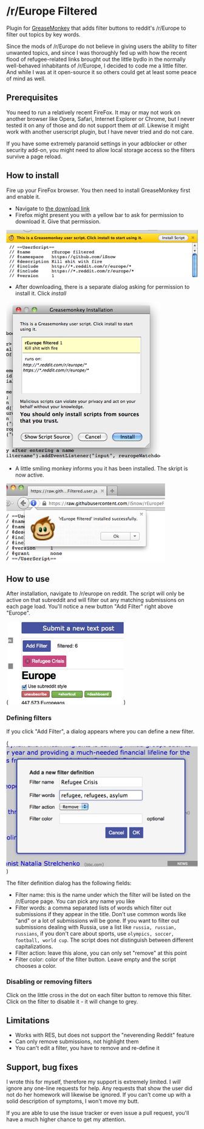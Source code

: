 # /r/Europe Filtered
Plugin for [GreaseMonkey](https://en.wikipedia.org/wiki/Greasemonkey) that adds filter buttons to reddit's /r/Europe to filter out topics by key words. 

Since the mods of /r/Europe do not believe in giving users the ability to filter unwanted topics, and since I was thoroughly fed up with how the recent flood of refugee-related links brought out the little bydlo in the normally well-behaved inhabitants of /r/Europe, I decided to code me a little filter. And while I was at it open-source it so others could get at least some peace of mind as well.

## Prerequisites
You need to run a relatively recent FireFox. It may or may not work on another browser like Opera, Safari, Internet Explorer or Chrome, but I never tested it on any of those and do not support them *at all*. Likewise it might work with another userscript plugin, but I have never tried and do not care.

If you have some extremely paranoid settings in your adblocker or other security add-on, you might need to allow local storage access so the filters survive a page reload.

## How to install
Fire up your FireFox browser. You then need to install GreaseMonkey first and enable it. 

- Navigate to [the download link](https://raw.githubusercontent.com/iSnow/rEuropeFiltered/master/rEuropeFiltered.user.js)
- Firefox might present you with a yellow bar to ask for permission to download it. Give that permission.

![Screenshot](/images/install02.png)

- After downloading, there is a separate dialog asking for permission to install it. Click *install*
 
![Screenshot](/images/install03.png)

- A little smiling monkey informs you it has been installed. The skript is now active.

![Screenshot](/images/install05.png)

## How to use
After installation, navigate to /r/europe on reddit. The script will only be active on that subreddit and will filter out any matching submissions on each page load. You'll notice a new button "Add Filter" right above "Europe".

(![Screenshot](/images/inaction.png)) 

### Defining filters
If you click "Add Filter", a dialog appears where you can define a new filter.

(![Screenshot](/images/filterdefinition.png)) 

The filter definition dialog has the following fields:
- Filter name: this is the name under which the filter will be listed on the /r/Europe page. You can pick any name you like
- Filter words: a comma separated lists of words which filter out submissions if they appear in the title. Don't use common words like "and" or a lot of submissions will be gone. If you want to filter out submissions dealing with Russia, use a list like `russia, russian, russians`, if you don't care about sports, use `olympics, soccer, football, world cup`. The script does not distinguish between different capitalizations.
- Filter action: leave this alone, you can only set "remove" at this point
- Filter color: color of the filter button. Leave empty and the script chooses a color.

### Disabling or removing filters
Click on the little cross in the dot on each filter button to remove this filter. Click on the filter to disable it - it will change to grey.

## Limitations
- Works with RES, but does not support the "neverending Reddit" feature
- Can only remove submissions, not highlight them
- You can't edit a filter, you have to remove and re-define it

## Support, bug fixes
I wrote this for myself, therefore my support is extremely limited. I *will* ignore any one-line requests for help. Any requests that show the user did not do her homework will likewise be ignored. If you can't come up with a solid description of symptoms, I won't move my butt.

If you are able to use the issue tracker or even issue a pull request, you'll have a much higher chance to get my attention.
